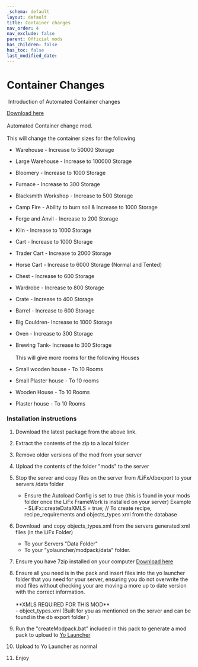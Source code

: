 ```yaml
---
_schema: default
layout: default
title: Container changes
nav_order: 4
nav_exclude: false
parent: Official mods
has_children: false
has_toc: false
last_modified_date:
---
```

# Container Changes

&nbsp;Introduction of Automated Container changes&nbsp;

[Download here](https://github.com/LiF-x/Containers/releases/latest)<br><br>Automated Container change mod.<br><br>This will change the container sizes for the following

* ​​​​​Warehouse - Increase to 50000 Storage
* Large Warehouse - Increase to 100000 Storage
* Bloomery -&nbsp;Increase to 1000 Storage
* Furnace -&nbsp;Increase to 300 Storage
* Blacksmith Workshop -&nbsp;Increase to 500 Storage
* Camp Fire - Ability to burn soil & Increase to 1000 Storage
* Forge and Anvil -&nbsp;Increase to 200 Storage
* Kiln -&nbsp;Increase to 1000 Storage
* Cart&nbsp;-&nbsp;Increase to 1000 Storage
* Trader&nbsp;Cart -&nbsp;Increase to 2000 Storage
* Horse&nbsp;Cart -&nbsp;Increase to 6000 Storage (Normal and Tented)&nbsp;
* Chest -&nbsp;Increase to 600 Storage
* Wardrobe -&nbsp;Increase to 800 Storage
* Crate -&nbsp;Increase to 400 Storage
* Barrel -&nbsp;Increase to 600 Storage
* Big Couldren-&nbsp;Increase to 1000 Storage
* Oven -&nbsp;Increase to 300 Storage
* Brewing Tank-&nbsp;Increase to 300 Storage<br><br>This will give more rooms for the following Houses

* Small wooden house - To 10 Rooms
* Small Plaster house - To 10 rooms
* Wooden House - To 10 Rooms
* Plaster house - To 10 Rooms

### Installation instructions&nbsp;

1. Download the latest package from the above link.

2. Extract the contents of the zip to a local folder

3. Remove older versions of the mod from your server

4. Upload the contents of the folder "mods" to the server

5. Stop the server and copy files on the server from /LiFx/dbexport to your servers /data folder
   * Ensure the Autoload Config is set to true (this is found in your mods folder once the LiFx FrameWork is installed on your server) Example - $LiFx::createDataXMLS = true; // To create recipe, recipe\_requirements and objects\_types xml from the database
6. Download&nbsp; and copy objects\_types.xml from the servers generated xml files (in the LiFx Folder)
   * To your Servers "Data Folder"
   * To your "yolauncher/modpack/data" folder.
7. Ensure you have 7zip installed on your computer [Download here](https://7zip.dev/en/download/)

8. Ensure all you need is in the pack and insert files into the yo launcher folder that you need for your server, ensuring you do not overwrite the mod files without checking your are moving a more up to date version with the correct information.<br><br>\*\*XMLS REQUIRED FOR THIS MOD\*\*<br>\- object\_types.xml (Built for you as mentioned on the server and can be found in the db export folder )<br>
9. ​​Run the "createModpack.bat" included in this pack to generate a mod pack to upload to [Yo Launcher](https://www.yolauncher.app/)
10. Upload to Yo Launcher as normal&nbsp;

11. Enjoy